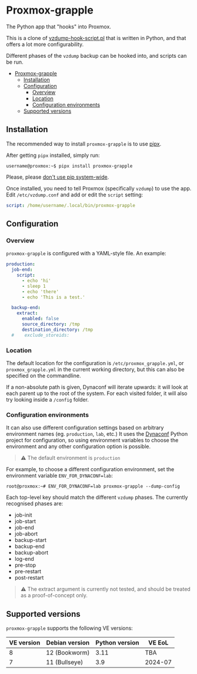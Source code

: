 # Proxmox-grapple

The Python app that "hooks" into Proxmox.

This is a clone of [vzdump-hook-script.pl](https://github.com/proxmox/pve-manager/blob/master/vzdump-hook-script.pl) that is
written in Python, and that offers a lot more configurability.

Different phases of the `vzdump` backup can be hooked into, and scripts can be run.

<!-- TOC -->
* [Proxmox-grapple](#proxmox-grapple)
  * [Installation](#installation)
  * [Configuration](#configuration)
    * [Overview](#overview)
    * [Location](#location)
    * [Configuration environments](#configuration-environments)
  * [Supported versions](#supported-versions)
<!-- TOC -->

## Installation

The recommended way to install `proxmox-grapple` is to use [pipx](https://pipx.pypa.io/stable/).

After getting `pipx` installed, simply run:

```shell
username@proxmox:~$ pipx install proxmox-grapple
```

Please, please [don't use pip system-wide](https://docs.python.org/3.11/installing/index.html#installing-into-the-system-python-on-linux).

Once installed, you need to tell Proxmox (specifically `vzdump`) to use the app. Edit `/etc/vzdump.conf` and add or edit
the `script` setting:

```yaml
script: /home/username/.local/bin/proxmox-grapple
```


## Configuration

### Overview

`proxmox-grapple` is configured with a YAML-style file.  An example:

```yaml
production:
  job-end:
    script:
      - echo 'hi'
      - sleep 1
      - echo 'there'
      - echo 'This is a test.'

  backup-end:
    extract:
      enabled: false
      source_directory: /tmp
      destination_directory: /tmp
  #    exclude_storeids:
```

### Location

The default location for the configuration is `/etc/proxmox_grapple.yml`, or `proxmox_grapple.yml` in the current
working directory, but this can also be specified on the commandline.

If a non-absolute path is given, Dynaconf will iterate upwards: it will look at each parent up to the root of the
system. For each visited folder, it will also try looking inside a `/config` folder.

### Configuration environments

It can also use different configuration settings based on arbitrary environment names (eg. `production`, `lab`, etc.) It
uses the [Dynaconf](https://www.dynaconf.com/) Python project for configuration, so using environment variables to
choose the environment and any other configuration option is possible.

>⚠️ The default environment is `production`

For example, to choose a different configuration environment, set the environment variable `ENV_FOR_DYNACONF=lab`:

```shell
root@proxmox:~# ENV_FOR_DYNACONF=lab proxmox-grapple --dump-config
```
Each top-level key should match the different `vzdump` phases.  The currently recognised phases are:

* job-init
* job-start
* job-end
* job-abort
* backup-start
* backup-end
* backup-abort
* log-end
* pre-stop
* pre-restart
* post-restart

>⚠️ The extract argument is currently not tested, and should be treated as a proof-of-concept only.


## Supported versions

`proxmox-grapple` supports the following VE versions:

| VE version | Debian version | Python version | VE EoL  |
|------------|----------------|----------------|---------|
| 8          | 12 (Bookworm)  | 3.11           | TBA     |
| 7          | 11 (Bullseye)  | 3.9            | 2024-07 |
